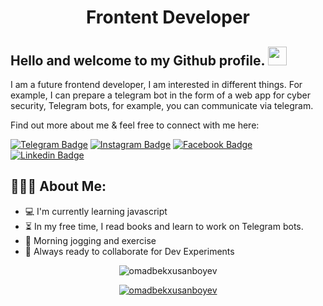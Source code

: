 <h1 align="center">Frontent Developer</h1>

## Hello and welcome to my Github profile. <img src="https://raw.githubusercontent.com/aemmadi/aemmadi/master/wave.gif" width="30px">

I am a future frontend developer, I am interested in different things. For example, I can prepare a telegram bot in the form of a web app for cyber security, Telegram bots, for example, you can communicate via telegram. </br>

Find out more about me & feel free to connect with me here:


[![Telegram Badge](https://img.shields.io/badge/@XusanboyevOmadbek-2CA5E0?style=flat-square&logo=telegram&logoColor=white&link=https://t.me/XusanboyevOmadbek)](https://t.me/XusanboyevOmadbek) 
[![Instagram Badge](https://img.shields.io/badge/@XusanboyevOmadbek-FF0004?style=flat-square&logo=instagram&logoColor=white&link=https://www.instagram.com/omad_coder_07?igsh=MXAxM2R6Y2hpNG54YQ==)](https://www.instagram.com/omad_coder_07?igsh=MXAxM2R6Y2hpNG54YQ==)
[![Facebook Badge](https://img.shields.io/badge/@XusanboyevOmadbek-FF0004?style=flat-square&logo=facebook&logoColor=white&link=https://www.facebook.com/profile.php?id=100095231617106)](https://www.facebook.com/profile.php?id=100095231617106)
[![Linkedin Badge](https://img.shields.io/badge/@Omadbek_Xusanboyev-blue?style=flat-square&logo=Linkedin&logoColor=white&link=https://www.linkedin.com/in/xusanboyev-omadbek)](https://www.linkedin.com/in/xusanboyev-omadbek) 

  
<h2 align="left">👨🏻‍💻 About Me:</h2>

- :computer: I'm currently learning javascript
- :hourglass_flowing_sand:  In my free time, I read books and learn to work on Telegram bots.
- :muscle: Morning jogging and exercise
- :rocket: Always ready to collaborate for Dev Experiments



<p align="center"> <img src="https://github-readme-stats.vercel.app/api?username=omadbekxusanboyev&show_icons=true&theme=gotham" alt="omadbekxusanboyev" />



<p align="center"> <a href="https://github.com/ryo-ma/github-profile-trophy"><img src="https://github-profile-trophy.vercel.app/?username=omadbekxusanboyev&theme=onestar&row=1&margin-w=15&margin-h=15&no-bg=true" alt="omadbekxusanboyev" /></a> </p>
